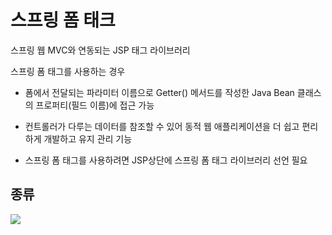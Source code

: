 # 스프링 폼 태크
스프링 웹 MVC와 연동되는 JSP 태그 라이브러리

스프링 폼 태그를 사용하는 경우
- 폼에서 전달되는 파라미터 이름으로 Getter() 메서드를 작성한 Java Bean 클래스의 프로퍼티(필드 이름)에 접근 가능

- 컨트롤러가 다루는 데이터를 참조할 수 있어 동적 웹 애플리케이션을 더 쉽고 편리하게 개발하고 유지 관리 기능

- 스프링 폼 태그를 사용하려면 JSP상단에 스프링 폼 태그 라이브러리 선언 필요

## 종류

![](https://i.imgur.com/gqFuzC8.png)